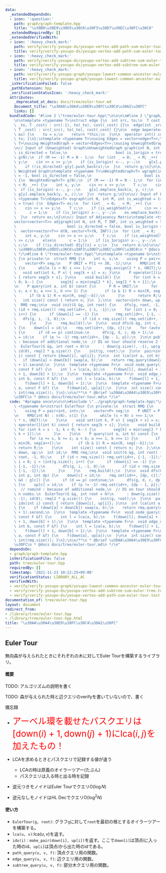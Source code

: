 ```yaml
---
data:
  _extendedDependsOn:
  - icon: ':question:'
    path: graph/graph-template.hpp
    title: "\u30B0\u30E9\u30D5\u30C6\u30F3\u30D7\u30EC\u30FC\u30C8"
  _extendedRequiredBy: []
  _extendedVerifiedWith:
  - icon: ':heavy_check_mark:'
    path: verify/verify-yosupo-ds/yosupo-vertex-add-path-sum-euler-tour.test.cpp
    title: verify/verify-yosupo-ds/yosupo-vertex-add-path-sum-euler-tour.test.cpp
  - icon: ':heavy_check_mark:'
    path: verify/verify-yosupo-ds/yosupo-vertex-add-subtree-sum-euler-tree.test.cpp
    title: verify/verify-yosupo-ds/yosupo-vertex-add-subtree-sum-euler-tree.test.cpp
  - icon: ':heavy_check_mark:'
    path: verify/verify-yosupo-graph/yosupo-lowest-common-ancestor-euler-tour.test.cpp
    title: verify/verify-yosupo-graph/yosupo-lowest-common-ancestor-euler-tour.test.cpp
  _isVerificationFailed: false
  _pathExtension: hpp
  _verificationStatusIcon: ':heavy_check_mark:'
  attributes:
    _deprecated_at_docs: docs/tree/euler-tour.md
    document_title: "\u30AA\u30A4\u30E9\u30FC\u30C4\u30A2\u30FC"
    links: []
  bundledCode: "#line 2 \"tree/euler-tour.hpp\"\n\n\n\n#line 2 \"graph/graph-template.hpp\"\
    \n\ntemplate <typename T>\nstruct edge {\n  int src, to;\n  T cost;\n\n  edge(int\
    \ _to, T _cost) : src(-1), to(_to), cost(_cost) {}\n  edge(int _src, int _to,\
    \ T _cost) : src(_src), to(_to), cost(_cost) {}\n\n  edge &operator=(const int\
    \ &x) {\n    to = x;\n    return *this;\n  }\n\n  operator int() const { return\
    \ to; }\n};\ntemplate <typename T>\nusing Edges = vector<edge<T>>;\ntemplate <typename\
    \ T>\nusing WeightedGraph = vector<Edges<T>>;\nusing UnweightedGraph = vector<vector<int>>;\n\
    \n// Input of (Unweighted) Graph\nUnweightedGraph graph(int N, int M = -1, bool\
    \ is_directed = false,\n                      bool is_1origin = true) {\n  UnweightedGraph\
    \ g(N);\n  if (M == -1) M = N - 1;\n  for (int _ = 0; _ < M; _++) {\n    int x,\
    \ y;\n    cin >> x >> y;\n    if (is_1origin) x--, y--;\n    g[x].push_back(y);\n\
    \    if (!is_directed) g[y].push_back(x);\n  }\n  return g;\n}\n\n// Input of\
    \ Weighted Graph\ntemplate <typename T>\nWeightedGraph<T> wgraph(int N, int M\
    \ = -1, bool is_directed = false,\n                        bool is_1origin = true)\
    \ {\n  WeightedGraph<T> g(N);\n  if (M == -1) M = N - 1;\n  for (int _ = 0; _\
    \ < M; _++) {\n    int x, y;\n    cin >> x >> y;\n    T c;\n    cin >> c;\n  \
    \  if (is_1origin) x--, y--;\n    g[x].emplace_back(x, y, c);\n    if (!is_directed)\
    \ g[y].emplace_back(y, x, c);\n  }\n  return g;\n}\n\n// Input of Edges\ntemplate\
    \ <typename T>\nEdges<T> esgraph(int N, int M, int is_weighted = true, bool is_1origin\
    \ = true) {\n  Edges<T> es;\n  for (int _ = 0; _ < M; _++) {\n    int x, y;\n\
    \    cin >> x >> y;\n    T c;\n    if (is_weighted)\n      cin >> c;\n    else\n\
    \      c = 1;\n    if (is_1origin) x--, y--;\n    es.emplace_back(x, y, c);\n\
    \  }\n  return es;\n}\n\n// Input of Adjacency Matrix\ntemplate <typename T>\n\
    vector<vector<T>> adjgraph(int N, int M, T INF, int is_weighted = true,\n    \
    \                       bool is_directed = false, bool is_1origin = true) {\n\
    \  vector<vector<T>> d(N, vector<T>(N, INF));\n  for (int _ = 0; _ < M; _++) {\n\
    \    int x, y;\n    cin >> x >> y;\n    T c;\n    if (is_weighted)\n      cin\
    \ >> c;\n    else\n      c = 1;\n    if (is_1origin) x--, y--;\n    d[x][y] =\
    \ c;\n    if (!is_directed) d[y][x] = c;\n  }\n  return d;\n}\n\n/**\n * @brief\
    \ \u30B0\u30E9\u30D5\u30C6\u30F3\u30D7\u30EC\u30FC\u30C8\n * @docs docs/graph/graph-template.md\n\
    \ */\n#line 6 \"tree/euler-tour.hpp\"\n\ntemplate <typename G>\nstruct EulerTour\
    \ {\n private:\n  struct RMQ {\n    int n, s;\n    using P = pair<int, int>;\n\
    \    vector<P> seg;\n    P UNIT = P(1 << 30, -1);\n\n    RMQ(int N) : n(N), s(1)\
    \ {\n      while (s < N) s <<= 1;\n      seg.assign(2 * s, UNIT);\n    }\n\n \
    \   void set(int k, P x) { seg[k + s] = x; }\n\n    P operator[](int k) const\
    \ { return seg[k + s]; }\n\n    void build() {\n      for (int k = s - 1; k >\
    \ 0; k--) {\n        seg[k] = min(seg[2 * k], seg[2 * k + 1]);\n      }\n    }\n\
    \n    P query(int a, int b) const {\n      P R = UNIT;\n      for (a += s, b +=\
    \ s; a < b; a >>= 1, b >>= 1) {\n        if (a & 1) R = min(R, seg[a++]);\n  \
    \      if (b & 1) R = min(R, seg[--b]);\n      }\n      return R;\n    }\n\n \
    \   int size() const { return n; }\n  };\n\n  vector<int> down, up;\n  int id;\n\
    \  RMQ rmq;\n\n  void init(G &g, int root) {\n    dfs(g, root, -1, 0);\n    if\
    \ (id < rmq.size()) rmq.set(id++, {-1, -1});\n    for (int i = 0; i < (int)g.size();\
    \ i++) {\n      if (down[i] == -1) {\n        rmq.set(id++, {-1, -1});\n     \
    \   dfs(g, i, -1, 0);\n        if (id < rmq.size()) rmq.set(id++, {-1, -1});\n\
    \      }\n    }\n    rmq.build();\n  }\n\n  void dfs(G &g, int c, int p, int dp)\
    \ {\n    down[c] = id;\n    rmq.set(id++, {dp, c});\n    for (auto &d : g[c])\
    \ {\n      if (d == p) continue;\n      dfs(g, d, c, dp + 1);\n    }\n    up[c]\
    \ = id;\n    if (p != -1) rmq.set(id++, {dp - 1, p});\n  }\n\n public:\n  // remind\
    \ : because of additional node,\n  // DS on tour should reserve 2 * n nodes.\n\
    \  EulerTour(G &g, int root = 0)\n      : down(g.size(), -1), up(g.size(), -1),\
    \ id(0), rmq(2 * g.size()) {\n    init(g, root);\n  }\n\n  pair<int, int> idx(int\
    \ i) const { return {down[i], up[i]}; }\n\n  int lca(int a, int b) const {\n \
    \   if (down[a] > down[b]) swap(a, b);\n    return rmq.query(down[a], down[b]\
    \ + 1).second;\n  }\n\n  template <typename F>\n  void node_query(int a, int b,\
    \ const F &f) {\n    int l = lca(a, b);\n    f(down[l], down[a] + 1);\n    f(down[l]\
    \ + 1, down[b] + 1);\n  }\n\n  template <typename F>\n  void edge_query(int a,\
    \ int b, const F &f) {\n    int l = lca(a, b);\n    f(down[l] + 1, down[a] + 1);\n\
    \    f(down[l] + 1, down[b] + 1);\n  }\n\n  template <typename F>\n  void subtree_query(int\
    \ a, const F &f) {\n    f(down[a], up[a]);\n  }\n\n  int size() const { return\
    \ int(rmq.size()); }\n};\n\n/**\n * @brief \u30AA\u30A4\u30E9\u30FC\u30C4\u30A2\
    \u30FC\n * @docs docs/tree/euler-tour.md\n */\n"
  code: "#pragma once\n\n\n\n#include \"../graph/graph-template.hpp\"\n\ntemplate\
    \ <typename G>\nstruct EulerTour {\n private:\n  struct RMQ {\n    int n, s;\n\
    \    using P = pair<int, int>;\n    vector<P> seg;\n    P UNIT = P(1 << 30, -1);\n\
    \n    RMQ(int N) : n(N), s(1) {\n      while (s < N) s <<= 1;\n      seg.assign(2\
    \ * s, UNIT);\n    }\n\n    void set(int k, P x) { seg[k + s] = x; }\n\n    P\
    \ operator[](int k) const { return seg[k + s]; }\n\n    void build() {\n     \
    \ for (int k = s - 1; k > 0; k--) {\n        seg[k] = min(seg[2 * k], seg[2 *\
    \ k + 1]);\n      }\n    }\n\n    P query(int a, int b) const {\n      P R = UNIT;\n\
    \      for (a += s, b += s; a < b; a >>= 1, b >>= 1) {\n        if (a & 1) R =\
    \ min(R, seg[a++]);\n        if (b & 1) R = min(R, seg[--b]);\n      }\n     \
    \ return R;\n    }\n\n    int size() const { return n; }\n  };\n\n  vector<int>\
    \ down, up;\n  int id;\n  RMQ rmq;\n\n  void init(G &g, int root) {\n    dfs(g,\
    \ root, -1, 0);\n    if (id < rmq.size()) rmq.set(id++, {-1, -1});\n    for (int\
    \ i = 0; i < (int)g.size(); i++) {\n      if (down[i] == -1) {\n        rmq.set(id++,\
    \ {-1, -1});\n        dfs(g, i, -1, 0);\n        if (id < rmq.size()) rmq.set(id++,\
    \ {-1, -1});\n      }\n    }\n    rmq.build();\n  }\n\n  void dfs(G &g, int c,\
    \ int p, int dp) {\n    down[c] = id;\n    rmq.set(id++, {dp, c});\n    for (auto\
    \ &d : g[c]) {\n      if (d == p) continue;\n      dfs(g, d, c, dp + 1);\n   \
    \ }\n    up[c] = id;\n    if (p != -1) rmq.set(id++, {dp - 1, p});\n  }\n\n public:\n\
    \  // remind : because of additional node,\n  // DS on tour should reserve 2 *\
    \ n nodes.\n  EulerTour(G &g, int root = 0)\n      : down(g.size(), -1), up(g.size(),\
    \ -1), id(0), rmq(2 * g.size()) {\n    init(g, root);\n  }\n\n  pair<int, int>\
    \ idx(int i) const { return {down[i], up[i]}; }\n\n  int lca(int a, int b) const\
    \ {\n    if (down[a] > down[b]) swap(a, b);\n    return rmq.query(down[a], down[b]\
    \ + 1).second;\n  }\n\n  template <typename F>\n  void node_query(int a, int b,\
    \ const F &f) {\n    int l = lca(a, b);\n    f(down[l], down[a] + 1);\n    f(down[l]\
    \ + 1, down[b] + 1);\n  }\n\n  template <typename F>\n  void edge_query(int a,\
    \ int b, const F &f) {\n    int l = lca(a, b);\n    f(down[l] + 1, down[a] + 1);\n\
    \    f(down[l] + 1, down[b] + 1);\n  }\n\n  template <typename F>\n  void subtree_query(int\
    \ a, const F &f) {\n    f(down[a], up[a]);\n  }\n\n  int size() const { return\
    \ int(rmq.size()); }\n};\n\n/**\n * @brief \u30AA\u30A4\u30E9\u30FC\u30C4\u30A2\
    \u30FC\n * @docs docs/tree/euler-tour.md\n */\n"
  dependsOn:
  - graph/graph-template.hpp
  isVerificationFile: false
  path: tree/euler-tour.hpp
  requiredBy: []
  timestamp: '2021-11-23 10:22:25+09:00'
  verificationStatus: LIBRARY_ALL_AC
  verifiedWith:
  - verify/verify-yosupo-graph/yosupo-lowest-common-ancestor-euler-tour.test.cpp
  - verify/verify-yosupo-ds/yosupo-vertex-add-subtree-sum-euler-tree.test.cpp
  - verify/verify-yosupo-ds/yosupo-vertex-add-path-sum-euler-tour.test.cpp
documentation_of: tree/euler-tour.hpp
layout: document
redirect_from:
- /library/tree/euler-tour.hpp
- /library/tree/euler-tour.hpp.html
title: "\u30AA\u30A4\u30E9\u30FC\u30C4\u30A2\u30FC"
---
```

## Euler Tour

無向森が与えられたときにそれぞれの木に対してEuler Tourを構築するライブラリ。

#### 概要

TODO: アルゴリズムの説明を書く

TODO: 森が与えられた時と辺クエリのverifyを書いていないので、書く

備忘録

- <span style="font-size: 200%; color: red;">アーベル環を載せたパスクエリは$[\mathrm{down}(i)+1,\mathrm{down}(j)+1)$に$\mathrm{lca}(i,j)$を加えたもの！</span>

- LCAを求めるときとパスクエリで記録する値が違う
  - LCAの時は原義のオイラーツアー(たぶん)
  - パスクエリは入る時と出る時を記録
- 逆元つきモノイドはEuler Tourでクエリ$\mathrm{O}(\log N)$
- 逆元なしモノイドはHL Decでクエリ$\mathrm{O}(\log^2 N)$

#### 使い方

- `EulerTour(g, root)`: グラフ`g`に対して`root`を最初の根とするオイラーツアーを構築する。
- `lca(u, v)`:$\mathrm{lca}(u,v)$を返す。
- `idx(i)` : `make_pair(down[i], up[i])`を返す。ここで`down[i]`は頂点iに入った時のid、`up[i]`は頂点iから出た時のidである。
- `path_query(u, v, f)`: 頂点クエリ用の関数。
- `edge_query(u, v, f)`: 辺クエリ用の関数。
- `subtree_query(u, v, f)`: 部分木クエリ用の関数。
